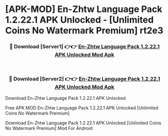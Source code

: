 # [APK-MOD] En-Zhtw Language Pack 1.2.22.1 APK Unlocked - [Unlimited Coins No Watermark Premium] rt2e3



<div align="center">
<h3>🔴 Download [Server1] 👉👉 <a href="https://momento.my/?title=En-Zhtw_Language_Pack_1.2.22.1_APK_Unlocked">En-Zhtw Language Pack 1.2.22.1 APK Unlocked Mod Apk</a></h3><br>

<h3>🔴 Download [Server2] 👉👉 <a href="https://momento.my/?title=En-Zhtw_Language_Pack_1.2.22.1_APK_Unlocked">En-Zhtw Language Pack 1.2.22.1 APK Unlocked Mod Apk</a></h3>
</div>



Download En-Zhtw Language Pack 1.2.22.1 APK Unlocked 

Free APK MOD En-Zhtw Language Pack 1.2.22.1 APK Unlocked [Unlimited Coins No Watermark Premium]

Download En-Zhtw Language Pack 1.2.22.1 APK Unlocked [Unlimited Coins No Watermark Premium] Mod For Android
